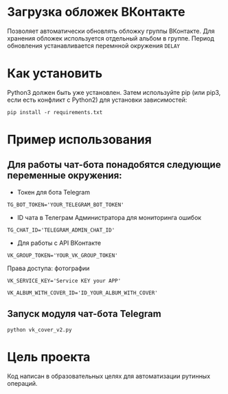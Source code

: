 # Загрузка обложек ВКонтакте

Позволяет автоматически обновлять обложку группы ВКонтакте.
Для хранения обложек используется отдельный альбом в группе.
Период обновления устанавливается перемнной окружения `DELAY`

# Как установить

Python3 должен быть уже установлен. Затем используйте pip (или pip3, если есть конфликт с Python2) для установки зависимостей:

```
pip install -r requirements.txt
```


# Пример использования

## Для работы чат-бота понадобятся следующие переменные окружения:
- Токен для бота Telegram

```
TG_BOT_TOKEN='YOUR_TELEGRAM_BOT_TOKEN'
```

- ID чата в Телеграм Администратора для мониторинга ошибок

```
TG_CHAT_ID='TELEGRAM_ADMIN_CHAT_ID'
```


- Для работы с API ВКонтакте

```
VK_GROUP_TOKEN='YOUR_VK_GROUP_TOKEN'
```
Права доступа: фотографии
```
VK_SERVICE_KEY='Service KEY your APP'
```
```
VK_ALBUM_WITH_COVER_ID='ID_YOUR_ALBUM_WITH_COVER'
```

## Запуск модуля чат-бота Telegram

```
python vk_cover_v2.py
```


# Цель проекта

Код написан в образовательных целях для автоматизации рутинных операций.
